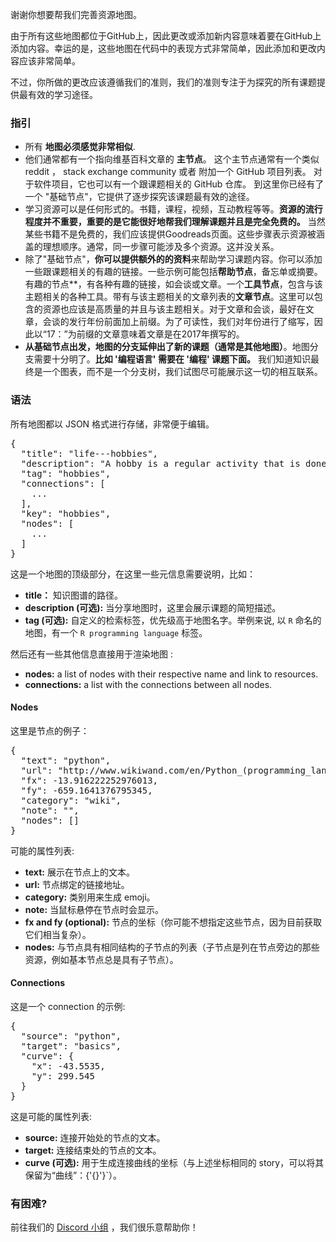 谢谢你想要帮我们完善资源地图。


由于所有这些地图都位于GitHub上，因此更改或添加新内容意味着要在GitHub上添加内容。幸运的是，这些地图在代码中的表现方式非常简单，因此添加和更改内容应该非常简单。

不过，你所做的更改应该遵循我们的准则，我们的准则专注于为探究的所有课题提供最有效的学习途径。

### 指引

- 所有 **地图必须感觉非常相似**.
- 他们通常都有一个指向维基百科文章的 **主节点**。 这个主节点通常有一个类似 reddit ， stack exchange community 或者 附加一个 GitHub 项目列表。 对于软件项目，它也可以有一个跟课题相关的 GitHub 仓库。 到这里你已经有了一个 "基础节点"，它提供了逐步探究该课题最有效的途径。
- 学习资源可以是任何形式的。书籍，课程，视频，互动教程等等。**资源的流行程度并不重要，重要的是它能很好地帮我们理解课题并且是完全免费的。** 当然某些书籍不是免费的，我们应该提供Goodreads页面。这些步骤表示资源被涵盖的理想顺序。通常，同一步骤可能涉及多个资源。这并没关系。
- 除了"基础节点"，**你可以提供额外的的资料**来帮助学习课题内容。你可以添加一些跟课题相关的有趣的链接。一些示例可能包括**帮助节点**，备忘单或摘要。有趣的节点**，有各种有趣的链接，如会谈或文章。一个**工具节点**，包含与该主题相关的各种工具。带有与该主题相关的文章列表的**文章节点**。这里可以包含的资源也应该是高质量的并且与该主题相关。对于文章和会谈，最好在文章，会谈的发行年份前面加上前缀。为了可读性，我们对年份进行了缩写，因此以“17：”为前缀的文章意味着文章是在2017年撰写的。
- **从基础节点出发，地图的分支延伸出了新的课题（通常是其他地图）**。地图分支需要十分明了。**比如 '编程语言' 需要在 '编程' 课题下面。** 我们知道知识最终是一个图表，而不是一个分支树，我们试图尽可能展示这一切的相互联系。

### 语法
所有地图都以 JSON 格式进行存储，非常便于编辑。

<pre>
{
  "title": "life---hobbies",
  "description": "A hobby is a regular activity that is done for enjoyment, typically during one's leisure time.",
  "tag": "hobbies",
  "connections": [
    ...
  ],
  "key": "hobbies",
  "nodes": [
    ...
  ]
}
</pre>

这是一个地图的顶级部分，在这里一些元信息需要说明，比如：

- **title：** 知识图谱的路径。
- **description (可选):** 当分享地图时，这里会展示课题的简短描述。
- **tag (可选):** 自定义的检索标签，优先级高于地图名字。举例来说, 以 `R` 命名的地图，有一个 `R programming language` 标签。

然后还有一些其他信息直接用于渲染地图 :

- **nodes:** a list of nodes with their respective name and link to resources.
- **connections:** a list with the connections between all nodes.

#### Nodes
这里是节点的例子：

<pre>
{
  "text": "python",
  "url": "http://www.wikiwand.com/en/Python_(programming_language)",
  "fx": -13.916222252976013,
  "fy": -659.1641376795345,
  "category": "wiki",
  "note": "",
  "nodes": []
}
</pre>

可能的属性列表:

- **text:** 展示在节点上的文本。
- **url:** 节点绑定的链接地址。
- **category:** 类别用来生成 emoji。
- **note:** 当鼠标悬停在节点时会显示。
- **fx and fy (optional):** 节点的坐标（你可能不想指定这些节点，因为目前获取它们相当复杂）。
- **nodes:** 与节点具有相同结构的子节点的列表（子节点是列在节点旁边的那些资源，例如基本节点总是具有子节点）。

#### Connections
这是一个 connection 的示例:

<pre>
{
  "source": "python",
  "target": "basics",
  "curve": {
    "x": -43.5535,
    "y": 299.545
  }
}
</pre>

这是可能的属性列表:

- **source:** 连接开始处的节点的文本。
- **target:** 连接结束处的节点的文本。
- **curve (可选):** 用于生成连接曲线的坐标（与上述坐标相同的 story，可以将其保留为“曲线”：{'{}'}`）。

### 有困难?
前往我们的 [Discord 小组](https://discord.gg/KKYdWjt) ，我们很乐意帮助你！
